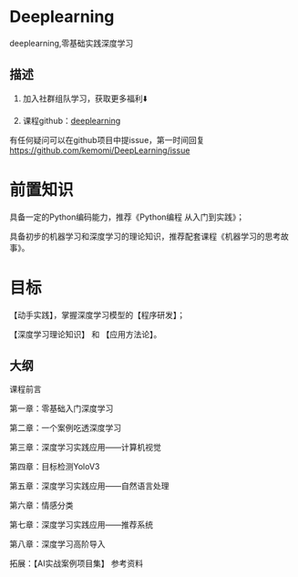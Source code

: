 # Deeplearning
deeplearning,零基础实践深度学习

## 描述


1. 加入社群组队学习，获取更多福利⬇️


2. 课程github：[deeplearning](https://github.com/kemomi/Deeplearning)

有任何疑问可以在github项目中提issue，第一时间回复
https://github.com/kemomi/DeepLearning/issue






# 前置知识

具备一定的Python编码能力，推荐《Python编程 从入门到实践》；

具备初步的机器学习和深度学习的理论知识，推荐配套课程《机器学习的思考故事》。

# 目标

【动手实践】，掌握深度学习模型的【程序研发】；

【深度学习理论知识】 和 【应用方法论】。

## 大纲


课程前言


第一章：零基础入门深度学习



第二章：一个案例吃透深度学习



第三章：深度学习实践应用——计算机视觉



第四章：目标检测YoloV3



第五章：深度学习实践应用——自然语言处理



第六章：情感分类



第七章：深度学习实践应用——推荐系统



第八章：深度学习高阶导入



拓展：【AI实战案例项目集】
参考资料
